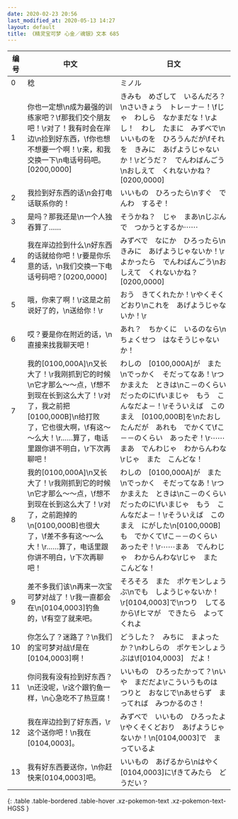 ```yaml
---
date: 2020-02-23 20:56
last_modified_at: 2020-05-13 14:27
layout: default
title: 《精灵宝可梦 心金／魂银》文本 685
---
```

| 编号 | 中文 | 日文 |
| ---- | ---- | ---- |
| 0 | 稔 | ミノル |
| 1 | 你也一定想\n成为最强的训练家吧？\f那我们交个朋友吧！\r对了！我有时会在岸边\n捡到好东西，\f你也想不想要一个啊！\r来，和我交换一下\n电话号码吧。[0200,0000] | きみも　めざして　いるんだろ？\nさいきょう　トレ－ナ－！\fじゃ　わしら　なかまだな！\rよし！　わし　たまに　みずべで\nいいものを　ひろうんだが\fそれを　きみに　あげようじゃないか！\rどうだ？　でんわばんごう\nおしえて　くれないかね？[0200,0000] |
| 2 | 我捡到好东西的话\n会打电话联系你的！ | いいもの　ひろったら\nすぐ　でんわ　するぞ！ |
| 3 | 是吗？那我还是\n一个人独吞算了…… | そうかね？　じゃ　まあ\nじぶんで　つかうとするか⋯⋯ |
| 4 | 我在岸边捡到什么\n好东西的话就给你吧！\r要是你乐意的话，\n我们交换一下电话号码吧？[0200,0000] | みずべで　なにか　ひろったら\nきみに　あげようじゃないか！\rよかったら　でんわばんごう\nおしえて　くれないかね？[0200,0000] |
| 5 | 哦，你来了啊！\r这是之前说好了的，\n送给你！\r | おう　きてくれたか！\rやくそくどおり\nこれを　あげようじゃないか！\r |
| 6 | 哎？要是你在附近的话，\n直接来找我聊天吧！ | あれ？　ちかくに　いるのなら\nちょくせつ　はなそうじゃないか！ |
| 7 | 我的[0100,000A]\n又长大了！\r我刚抓到它的时候\n它才那么～～点，\f想不到现在长到这么大了！\r对了，我之前把[0100,000B]\n给打败了，它也很大啊，\f有这～～么大！\r……算了，电话里跟你讲不明白，\r下次再聊吧！ | わしの　[0100,000A]が　また\nでっかく　そだってなあ！\rつかまえた　ときは\nこ－のくらい　だったのに\fいまじゃ　もう　こんなだよ－！\rそういえば　このまえ　[0100,000B]を\nたおしたんだが　あれも　でかくて\fこ－－のくらい　あったぞ！\r⋯⋯まあ　でんわじゃ　わからんわな\rじゃ　また　こんどな！ |
| 8 | 我的[0100,000A]\n又长大了！\r我刚抓到它的时候\n它才那么～～点，\f想不到现在长到这么大了！\r对了，之前跑掉的\n[0100,000B]也很大了，\f差不多有这～～么大！\r……算了，电话里跟你讲不明白，\r下次再聊吧！ | わしの　[0100,000A]が　また\nでっかく　そだってなあ！\rつかまえた　ときは\nこ－のくらい　だったのに\fいまじゃ　もう　こんなだよ－！\rそういえば　このまえ　にがした\n[0100,000B]も　でかくて\fこ－－のくらい　あったぞ！\r⋯⋯まあ　でんわじゃ　わからんわな\rじゃ　また　こんどな！ |
| 9 | 差不多我们该\n再来一次宝可梦对战了！\r我一直都会在\n[0104,0003]钓鱼的，\f有空了就来吧。 | そろそろ　また　ポケモンしょうぶ\nでも　しようじゃないか！\r[0104,0003]で\nつり　してるから\fヒマが　できたら　よってくれよ |
| 10 | 你怎么了？迷路了？\n我们的宝可梦对战\f是在[0104,0003]啊！ | どうした？　みちに　まよったか？\nわしらの　ポケモンしょうぶは\f[0104,0003]　だよ！ |
| 11 | 你问我有没有捡到好东西？\n还没呢，\r这个跟钓鱼一样，\n心急吃不了热豆腐！ | いいもの　ひろったかって？\nいや　まだだよ\rこういうものは　つりと　おなじで\nあせらず　まってれば　みつかるのさ！ |
| 12 | 我在岸边捡到了好东西，\r这个送你吧！\n我在[0104,0003]。 | みずべで　いいもの　ひろったよ\rやくそくどおり　あげようじゃないか！\n[0104,0003]で　まっているよ |
| 13 | 我有好东西要送你，\n你赶快来[0104,0003]吧。 | いいもの　あげるから\nはやく　[0104,0003]に\fきてみたら　どうだい？ |
{: .table .table-bordered .table-hover .xz-pokemon-text .xz-pokemon-text-HGSS }